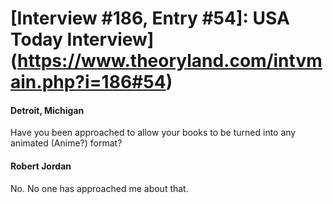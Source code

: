 # [Interview #186, Entry #54]: USA Today Interview](https://www.theoryland.com/intvmain.php?i=186#54)

#### Detroit, Michigan

Have you been approached to allow your books to be turned into any animated (Anime?) format?

#### Robert Jordan

No. No one has approached me about that.

